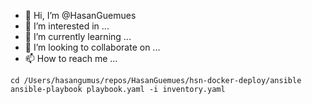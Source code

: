 - 👋 Hi, I’m @HasanGuemues
- 👀 I’m interested in ...
- 🌱 I’m currently learning ...
- 💞️ I’m looking to collaborate on ...
- 📫 How to reach me ...

<!---
HasanGuemues/HasanGuemues is a ✨ special ✨ repository because its `README.md` (this file) appears on your GitHub profile.
You can click the Preview link to take a look at your changes.
--->

```
cd /Users/hasangumus/repos/HasanGuemues/hsn-docker-deploy/ansible
ansible-playbook playbook.yaml -i inventory.yaml
```